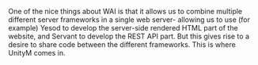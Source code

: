 One of the nice things about WAI is that it allows us to combine multiple
different server frameworks in a single web server- allowing us to use
(for example) Yesod to develop the server-side rendered HTML part of the
website, and Servant to develop the REST API part.  But this gives rise
to a desire to share code between the different frameworks.  This is
where UnityM comes in.


